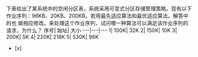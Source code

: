 下表给出了某系统中的空闲分区表，系统采用可变式分区存储管理策略。现有以下作业序列：96KB、20KB、200KB。若用最先适应算法和最优适应算法。解答中的也
做相应修改。来处理这个作业序列，试问哪一种算法可以满足该作业序列的请求，为什么？
序号| 始址| 大小
---|---|---
1| 100K| 32K
2| 150K| 10K
3| 200K| 5K
4| 220K| 218K
5| 530K| 96K
- [x]  

